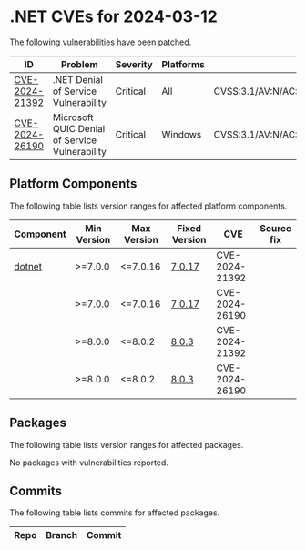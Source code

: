 # .NET CVEs for 2024-03-12

The following vulnerabilities have been patched.

| ID                               | Problem                              | Severity | Platforms | CVSS                                                       |
| -------------------------------- | ------------------------------------ | -------- | --------- | ---------------------------------------------------------- |
| [CVE-2024-21392][CVE-2024-21392] | .NET Denial of Service Vulnerability | Critical | All       | CVSS:3.1/AV:N/AC:L/PR:N/UI:N/S:U/C:N/I:N/A:H/E:P/RL:O/RC:C |
| [CVE-2024-26190][CVE-2024-26190] | Microsoft QUIC Denial of Service Vulnerability | Critical | Windows | CVSS:3.1/AV:N/AC:L/PR:N/UI:N/S:U/C:N/I:N/A:H/E:U/RL:O/RC:C |


## Platform Components

The following table lists version ranges for affected platform components.

| Component | Min Version | Max Version | Fixed Version                                          | CVE            | Source fix |
| --------- | ----------- | ----------- | ------------------------------------------------------ | -------------- | ---------- |
| [dotnet][dotnet] | >=7.0.0 | <=7.0.16 | [7.0.17](https://www.nuget.org/packages/dotnet/7.0.17) | CVE-2024-21392 |            |
|           | >=7.0.0     | <=7.0.16    | [7.0.17](https://www.nuget.org/packages/dotnet/7.0.17) | CVE-2024-26190 |            |
|           | >=8.0.0     | <=8.0.2     | [8.0.3](https://www.nuget.org/packages/dotnet/8.0.3)   | CVE-2024-21392 |            |
|           | >=8.0.0     | <=8.0.2     | [8.0.3](https://www.nuget.org/packages/dotnet/8.0.3)   | CVE-2024-26190 |            |


## Packages

The following table lists version ranges for affected packages.

No packages with vulnerabilities reported.


## Commits

The following table lists commits for affected packages.

| Repo | Branch | Commit |
| ---- | ------ | ------ |



[CVE-2024-21392]: https://github.com/dotnet/announcements/issues/299
[CVE-2024-26190]: https://github.com/dotnet/announcements/issues/300
[dotnet]: https://www.nuget.org/packages/dotnet

